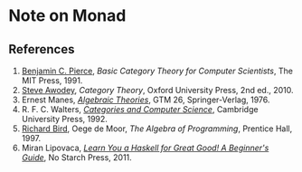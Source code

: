 # Note on Monad

##  References
1. [Benjamin C. Pierce](http://www.cis.upenn.edu/~bcpierce/), _Basic Category Theory for Computer Scientists_, The MIT Press, 1991.
1. [Steve Awodey](http://www.andrew.cmu.edu/user/awodey/), _Category Theory_, Oxford University Press, 2nd ed., 2010.
1. Ernest Manes, _[Algebraic Theories](http://www.springer.com/gp/book/9781461298625)_, GTM 26, Springer-Verlag, 1976.
1. R. F. C. Walters, _[Categories and Computer Science](https://www.cambridge.org/core/books/categories-and-computer-science/203EBBEE29BEADB035C9DD80191E67B1)_, Cambridge University Press, 1992.
1. [Richard Bird](http://www.cs.ox.ac.uk/richard.bird/), Oege de Moor, _The Algebra of Programming_, Prentice Hall, 1997.
1. Miran Lipovaca, _[Learn You a Haskell for Great Good! A Beginner's Guide](http://learnyouahaskell.com/)_, No Starch Press, 2011.
